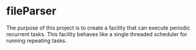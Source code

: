 # fileParser
The purpose of this project is to create a facility that can execute periodic recurrent tasks. This
facility behaves like a single threaded scheduler for running repeating tasks.
